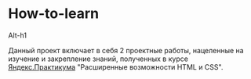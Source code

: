 # How-to-learn
Alt-h1

Данный проект включает в себя 2 проектные работы, нацеленные на изучение и закрепление знаний, полученных в курсе [Яндекс.Практикума](https://practicum.yandex.ru) "Расширенные возможности HTML и CSS".
